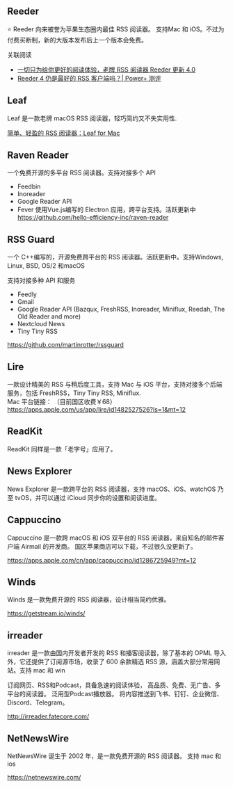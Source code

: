 ## Reeder 
:star: Reeder 向来被誉为苹果生态圈内最佳 RSS 阅读器。 支持Mac 和 iOS。不过为付费买断制，新的大版本发布后上一个版本会免费。


关联阅读

- [一切只为给你更好的阅读体验，老牌 RSS 阅读器 Reeder 更新 4.0](https://sspai.com/post/54241)
- [Reeder 4 仍是最好的 RSS 客户端吗？| Power+ 测评](https://sspai.com/post/54294)


## Leaf
Leaf 是一款老牌 macOS RSS 阅读器，轻巧简约又不失实用性.

[简单、轻盈的 RSS 阅读器：Leaf for Mac](https://sspai.com/post/30972)
## Raven Reader
一个免费开源的多平台 RSS 阅读器。支持对接多个 API 

- Feedbin
- Inoreader
- Google Reader API
- Fever
使用Vue.js编写的 Electron 应用，跨平台支持。活跃更新中 
https://github.com/hello-efficiency-inc/raven-reader


## RSS Guard
一个 C++编写的，开源免费跨平台的 RSS 阅读器。活跃更新中。支持Windows, Linux, BSD, OS/2 和macOS


支持对接多种 API 和服务
- Feedly
- Gmail
- Google Reader API (Bazqux, FreshRSS, Inoreader, Miniflux, Reedah, The Old Reader and more)
- Nextcloud News
- Tiny Tiny RSS

https://github.com/martinrotter/rssguard

## Lire

一款设计精美的 RSS 与稍后度工具，支持 Mac 与 iOS 平台，支持对接多个后端服务，包括 FreshRSS，Tiny Tiny RSS, Miniflux.  
Mac 平台链接：  （目前国区收费￥68）  
https://apps.apple.com/us/app/lire/id1482527526?ls=1&mt=12


## ReadKit
ReadKit 同样是一款「老字号」应用了。

## News Explorer
News Explorer 是一款跨平台的 RSS 阅读器，支持 macOS、iOS、watchOS 乃至 tvOS，并可以通过 iCloud 同步你的设置和阅读进度。

## Cappuccino
Cappuccino 是一款跨 macOS 和 iOS 双平台的 RSS 阅读器，来自知名的邮件客户端 Airmail 的开发商。
国区苹果商店可以下载，不过很久没更新了。 

https://apps.apple.com/cn/app/cappuccino/id1286725949?mt=12

## Winds
Winds 是一款免费开源的 RSS 阅读器，设计相当简约优雅。

https://getstream.io/winds/

## irreader
irreader 是一款由国内开发者开发的 RSS 和播客阅读器，除了基本的 OPML 导入外，它还提供了订阅源市场，收录了 600 余款精选 RSS 源，涵盖大部分常用网站。支持 mac 和 win

订阅网页、RSS和Podcast，具备急速的阅读体验，
高品质、免费、无广告、多平台的阅读器。
泛用型Podcast播放器。
将内容推送到飞书、钉钉、企业微信、Discord、Telegram。

http://irreader.fatecore.com/

## NetNewsWire

NetNewsWire 诞生于 2002 年，是一款免费开源的 RSS 阅读器。 支持 mac 和 ios

https://netnewswire.com/
